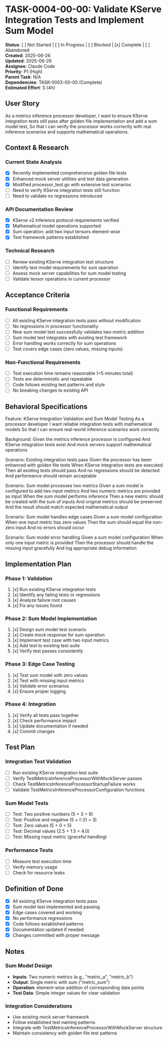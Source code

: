 # TASK-0004-00-00: Validate KServe Integration Tests and Implement Sum Model

**Status**: [ ] Not Started | [ ] In Progress | [ ] Blocked | [x] Complete | [ ] Abandoned  
**Created**: 2025-06-26  
**Updated**: 2025-06-26  
**Assignee**: Claude Code  
**Priority**: P1 (High)  
**Parent Task**: N/A  
**Dependencies**: TASK-0003-00-00 (Complete)  
**Estimated Effort**: S (4h)  

## User Story
As a metrics inference processor developer,
I want to ensure KServe integration tests still pass after golden file implementation and add a sum model test,
So that I can verify the processor works correctly with real inference scenarios and supports mathematical operations.

## Context & Research

### Current State Analysis
- [x] Recently implemented comprehensive golden file tests
- [x] Enhanced mock server utilities and test data generation
- [x] Modified processor_test.go with extensive test scenarios
- [ ] Need to verify KServe integration tests still function
- [ ] Need to validate no regressions introduced

### API Documentation Review
- [x] KServe v2 inference protocol requirements verified
- [x] Mathematical model operations supported
- [x] Sum operation: add two input tensors element-wise
- [x] Test framework patterns established

### Technical Research
- [ ] Review existing KServe integration test structure
- [ ] Identify test model requirements for sum operation
- [ ] Assess mock server capabilities for sum model testing
- [ ] Validate tensor operations in current processor

## Acceptance Criteria

### Functional Requirements
- [ ] All existing KServe integration tests pass without modification
- [ ] No regressions in processor functionality
- [ ] New sum model test successfully validates two-metric addition
- [ ] Sum model test integrates with existing test framework
- [ ] Error handling works correctly for sum operations
- [ ] Test covers edge cases (zero values, missing inputs)

### Non-Functional Requirements
- [ ] Test execution time remains reasonable (<5 minutes total)
- [ ] Tests are deterministic and repeatable
- [ ] Code follows existing test patterns and style
- [ ] No breaking changes to existing API

## Behavioral Specifications

Feature: KServe Integration Validation and Sum Model Testing
  As a processor developer
  I want reliable integration tests with mathematical models
  So that I can ensure real-world inference scenarios work correctly

  Background:
    Given the metrics inference processor is configured
    And KServe integration tests exist
    And mock servers support mathematical operations

  Scenario: Existing integration tests pass
    Given the processor has been enhanced with golden file tests
    When KServe integration tests are executed
    Then all existing tests should pass
    And no regressions should be detected
    And performance should remain acceptable

  Scenario: Sum model processes two metrics
    Given a sum model is configured to add two input metrics
    And two numeric metrics are provided as input
    When the sum model performs inference
    Then a new metric should be created with the sum of inputs
    And original metrics should be preserved
    And the result should match expected mathematical output

  Scenario: Sum model handles edge cases
    Given a sum model configuration
    When one input metric has zero values
    Then the sum should equal the non-zero input
    And no errors should occur

  Scenario: Sum model error handling
    Given a sum model configuration
    When only one input metric is provided
    Then the processor should handle the missing input gracefully
    And log appropriate debug information

## Implementation Plan

### Phase 1: Validation
1. [x] Run existing KServe integration tests
2. [x] Identify any failing tests or regressions
3. [x] Analyze failure root causes
4. [x] Fix any issues found

### Phase 2: Sum Model Implementation
1. [x] Design sum model test scenario
2. [x] Create mock response for sum operation
3. [x] Implement test case with two input metrics
4. [x] Add test to existing test suite
5. [x] Verify test passes consistently

### Phase 3: Edge Case Testing
1. [x] Test sum model with zero values
2. [x] Test with missing input metrics
3. [x] Validate error scenarios
4. [x] Ensure proper logging

### Phase 4: Integration
1. [x] Verify all tests pass together
2. [x] Check performance impact
3. [x] Update documentation if needed
4. [x] Commit changes

## Test Plan

### Integration Test Validation
- [ ] Run existing KServe integration test suite
- [ ] Verify TestMetricsInferenceProcessorWithMockServer passes
- [ ] Check TestMetricsInferenceProcessorStartupFailure works
- [ ] Validate TestMetricsInferenceProcessorConfiguration functions

### Sum Model Tests
- [ ] Test: Two positive numbers (5 + 3 = 8)
- [ ] Test: Positive and negative (5 + (-2) = 3)
- [ ] Test: Zero values (5 + 0 = 5)
- [ ] Test: Decimal values (2.5 + 1.5 = 4.0)
- [ ] Test: Missing input metric (graceful handling)

### Performance Tests
- [ ] Measure test execution time
- [ ] Verify memory usage
- [ ] Check for resource leaks

## Definition of Done
- [x] All existing KServe integration tests pass
- [x] Sum model test implemented and passing
- [x] Edge cases covered and working
- [x] No performance regressions
- [x] Code follows established patterns
- [x] Documentation updated if needed
- [x] Changes committed with proper message

## Notes

### Sum Model Design
- **Inputs**: Two numeric metrics (e.g., "metric_a", "metric_b")
- **Output**: Single metric with sum ("metric_sum")
- **Operation**: element-wise addition of corresponding data points
- **Test Data**: Simple integer values for clear validation

### Integration Considerations
- Use existing mock server framework
- Follow established test naming patterns
- Integrate with TestMetricsInferenceProcessorWithMockServer structure
- Maintain consistency with golden file test patterns